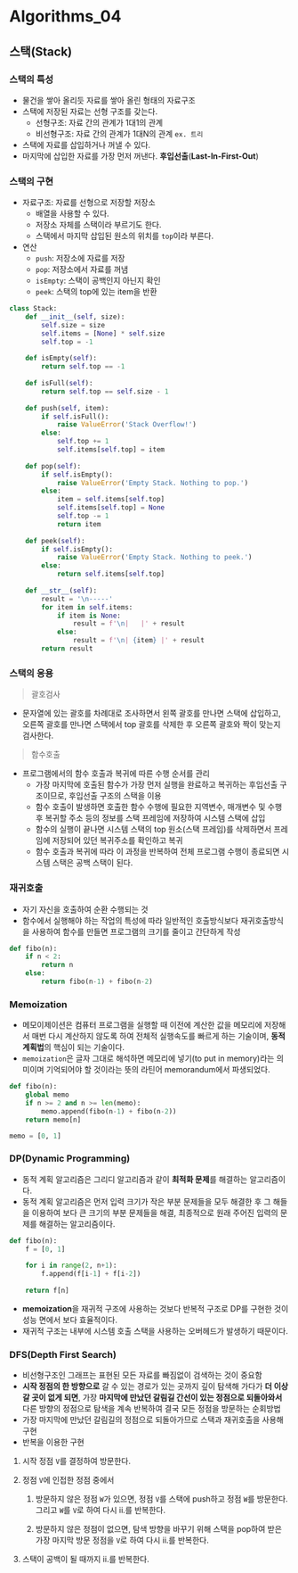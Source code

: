 # Algorithms_04

## 스택(Stack)

### 스택의 특성

-   물건을 쌓아 올리듯 자료를 쌓아 올린 형태의 자료구조
-   스택에 저장된 자료는 선형 구조를 갖는다.
    -   선형구조: 자료 간의 관계가 1대1의 관계
    -   비선형구조: 자료 간의 관계가 1대N의 관계 `ex. 트리`
-   스택에 자료를 삽입하거나 꺼낼 수 있다.
-   마지막에 삽입한 자료를 가장 먼저 꺼낸다. **후입선출**(**Last-In-First-Out**)

### 스택의 구현

-   자료구조: 자료를 선형으로 저장할 저장소
    -   배열을 사용할 수 있다.
    -   저장소 자체를 스택이라 부르기도 한다.
    -   스택에서 마지막 삽입된 원소의 위치를 `top`이라 부른다.
-   연산
    -   `push`: 저장소에 자료를 저장
    -   `pop`: 저장소에서 자료를 꺼냄
    -   `isEmpty`: 스택이 공백인지 아닌지 확인
    -   `peek`: 스택의 top에 있는 item을 반환

```python
class Stack:
    def __init__(self, size):
        self.size = size
        self.items = [None] * self.size
        self.top = -1
        
    def isEmpty(self):
        return self.top == -1
    
    def isFull(self):
        return self.top == self.size - 1
    
    def push(self, item):
        if self.isFull():
            raise ValueError('Stack Overflow!')
        else:
            self.top += 1
            self.items[self.top] = item
        
    def pop(self):
        if self.isEmpty():
            raise ValueError('Empty Stack. Nothing to pop.')
        else:
            item = self.items[self.top]
            self.items[self.top] = None
            self.top -= 1
            return item
    
    def peek(self):
        if self.isEmpty():
            raise ValueError('Empty Stack. Nothing to peek.')
        else:
            return self.items[self.top]
    
    def __str__(self):
        result = '\n-----'
        for item in self.items:
            if item is None:
                result = f'\n|   |' + result
            else:
                result = f'\n| {item} |' + result
        return result
```

### 스택의 응용

>   괄호검사

-   문자열에 있는 괄호를 차례대로 조사하면서 왼쪽 괄호를 만나면 스택에 삽입하고, 오른쪽 괄호를 만나면 스택에서 top 괄호를 삭제한 후 오른쪽 괄호와 짝이 맞는지 검사한다.

>    함수호출

-   프로그램에서의 함수 호출과 복귀에 따른 수행 순서를 관리
    -   가장 마지막에 호출된 함수가 가장 먼저 실행을 완료하고 복귀하는 후입선출 구조이므로, 후입선출 구조의 스택을 이용
    -   함수 호출이 발생하면 호출한 함수 수행에 필요한 지역변수, 매개변수 및 수행 후 복귀할 주소 등의 정보를 스택 프레임에 저장하여 시스템 스택에 삽입
    -   함수의 실행이 끝나면 시스템 스택의 top 원소(스택 프레임)를 삭제하면서 프레임에 저장되어 있던 복귀주소를 확인하고 복귀
    -   함수 호출과 복귀에 따라 이 과정을 반복하여 전체 프로그램 수행이 종료되면 시스템 스택은 공백 스택이 된다.

### 재귀호출

-   자기 자신을 호출하여 순환 수행되는 것
-   함수에서 실행해야 하는 작업의 특성에 따라 일반적인 호출방식보다 재귀호출방식을 사용하여 함수를 만들면 프로그램의 크기를 줄이고 간단하게 작성

```python
def fibo(n):
    if n < 2:
        return n
    else:
        return fibo(n-1) + fibo(n-2)
```

### Memoization

-   메모이제이션은 컴퓨터 프로그램을 실행할 때 이전에 계산한 값을 메모리에 저장해서 매번 다시 계산하지 않도록 하여 전체적 실행속도를 빠르게 하는 기술이며, **동적 계획법**의 핵심이 되는 기술이다.
-   `memoization`은 글자 그대로 해석하면 메모리에 넣기(to put in memory)라는 의미이며 기억되어야 할 것이라는 뜻의 라틴어 memorandum에서 파생되었다.

```python
def fibo(n):
    global memo
    if n >= 2 and n >= len(memo):
        memo.append(fibo(n-1) + fibo(n-2))
    return memo[n]

memo = [0, 1]
```

### DP(Dynamic Programming)

-   동적 계획 알고리즘은 그리디 알고리즘과 같이 **최적화 문제**를 해결하는 알고리즘이다.
-   동적 계획 알고리즘은 먼저 입력 크기가 작은 부분 문제들을 모두 해결한 후 그 해들을 이용하여 보다 큰 크기의 부분 문제들을 해결, 최종적으로 원래 주어진 입력의 문제를 해결하는 알고리즘이다.

```python
def fibo(n):
    f = [0, 1]
    
    for i in range(2, n+1):
        f.append(f[i-1] + f[i-2])
        
    return f[n]
```

-   **memoization**을 재귀적 구조에 사용하는 것보다 반복적 구조로 DP를 구현한 것이 성능 면에서 보다 효율적이다.
-   재귀적 구조는 내부에 시스템 호출 스택을 사용하는 오버헤드가 발생하기 때문이다.

### DFS(Depth First Search)

-   비선형구조인 그래프는 표현된 모든 자료를 빠짐없이 검색하는 것이 중요함
-   **시작 정점의 한 방향으로** 갈 수 있는 경로가 있는 곳까지 깊이 탐색해 가다가 **더 이상 갈 곳이 없게 되면**, 가장 **마지막에 만났던 갈림길 간선이 있는 정점으로 되돌아와서** 다른 방향의 정점으로 탐색을 계속 반복하여 결국 모든 정점을 방문하는 순회방법
-   가장 마지막에 만났던 갈림길의 정점으로 되돌아가므로 스택과 재귀호출을 사용해 구현
-   반복을 이용한 구현
1.   시작 정점 `V`를 결정하여 방문한다.
    
2.   정점 `V`에 인접한 정점 중에서
    
     1. 방문하지 않은 정점 `W`가 있으면, 정점 `V`를 스택에 push하고 정점 `W`를 방문한다. 그리고 `W`를 `V`로 하여 다시 ii.를 반복한다.
    
     2. 방문하지 않은 정점이 없으면, 탐색 방향을 바꾸기 위해 스택을 pop하여 받은 가장 마지막 방문 정점을 `V`로 하여 다시 ii.를 반복한다.
    
3.   스택이 공백이 될 때까지 ii.를 반복한다.

